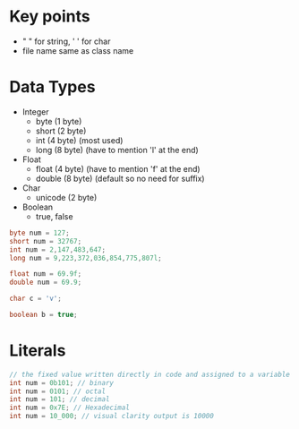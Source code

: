 # Key points
- " " for string, ' ' for char
- file name same as class name

# Data Types
- Integer
    - byte (1 byte)
    - short (2 byte)
    - int (4 byte) (most used)
    - long (8 byte) (have to mention 'l' at the end)
- Float
    - float (4 byte) (have to mention 'f' at the end)
    - double (8 byte) (default so no need for suffix)
- Char
    - unicode (2 byte)
- Boolean
    - true, false

```java
byte num = 127;
short num = 32767;
int num = 2,147,483,647;
long num = 9,223,372,036,854,775,807l;

float num = 69.9f;
double num = 69.9;

char c = 'v';

boolean b = true;
```

# Literals
```java
// the fixed value written directly in code and assigned to a variable
int num = 0b101; // binary
int num = 0101; // octal
int num = 101; // decimal
int num = 0x7E; // Hexadecimal
int num = 10_000; // visual clarity output is 10000
```